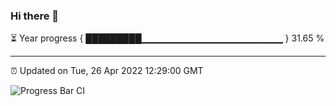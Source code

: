 ### Hi there 👋

⏳ Year progress { █████████▁▁▁▁▁▁▁▁▁▁▁▁▁▁▁▁▁▁▁▁▁ } 31.65 %

---

⏰ Updated on Tue, 26 Apr 2022 12:29:00 GMT

![Progress Bar CI](https://github.com/liununu/liununu/workflows/Progress%20Bar%20CI/badge.svg)
